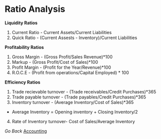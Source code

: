 # Ratio Analysis

**Liquidity Ratios**
1. Current Ratio - Current Assets/Current Liabilities
2. Quick Ratio   - (Current Assests - Inventory)/Current Liabilities

**Profitability Ratios**
1. Gross Margin  - (Gross Profit/Sales Revenue)*100
2. Markup        - (Gross Profit/Cost of Sales)*100
3. Profit Margin - (Profit for the Year/Revenue)*100
4. R.O.C.E       - (Profit from operations/Capital Employed) * 100

**Efficiency Ratios**
1. Trade recievable turnover - (Trade receivables/Credit Purchases)*365
2. Trade payable turnover    - (Trade payables/Credit Purchases)*365
3. Inventory turnover        - (Average Inventory/Cost of Sales)*365
* Average Inventory = Opening inventory + Closing Inventory/2
4. Rate of Inventory turnover- Cost of Sales/Average Inventory

*Go Back*
[Accounting](Accounting.md)